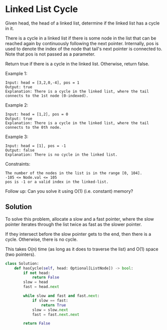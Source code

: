 # Linked List Cycle

Given head, the head of a linked list, determine if the linked list has a cycle in it.

There is a cycle in a linked list if there is some node in the list that can be reached again by continuously following the next pointer. Internally, pos is used to denote the index of the node that tail's next pointer is connected to. Note that pos is not passed as a parameter.

Return true if there is a cycle in the linked list. Otherwise, return false.

Example 1:

```
Input: head = [3,2,0,-4], pos = 1
Output: true
Explanation: There is a cycle in the linked list, where the tail connects to the 1st node (0-indexed).
```

Example 2:

```
Input: head = [1,2], pos = 0
Output: true
Explanation: There is a cycle in the linked list, where the tail connects to the 0th node.
```

Example 3:

```
Input: head = [1], pos = -1
Output: false
Explanation: There is no cycle in the linked list.
```

Constraints:

```
The number of the nodes in the list is in the range [0, 104].
-105 <= Node.val <= 105
pos is -1 or a valid index in the linked-list.
```

Follow up: Can you solve it using O(1) (i.e. constant) memory?

## Solution

To solve this problem, allocate a slow and a fast pointer, where the
slow pointer iterates through the list twice as fast as the slower
pointer.

If they intersect before the slow pointer gets to the end, then there is
a cycle. Otherwise, there is no cycle.

This takes O(n) time (as long as it does to traverse the list) and O(1)
space (two pointers).

```python
class Solution:
    def hasCycle(self, head: Optional[ListNode]) -> bool:
        if not head:
            return False
        slow = head
        fast = head.next

        while slow and fast and fast.next:
            if slow == fast:
                return True
            slow = slow.next
            fast = fast.next.next

        return False
```

